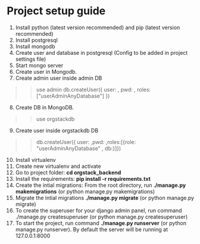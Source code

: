 # Project setup guide

1. Install python (latest version recommended) and pip (latest version recommended)
2. Install postgresql 
3. Install mongodb
4. Create user and database in postgresql (Config to be added in project settings file)
5. Start mongo server
6. Create user in Mongodb.
7. Create admin user inside admin DB
  >> use admin
  >> db.createUser({ user: <username>, pwd: <password>, roles: ["userAdminAnyDatabase"] })
8. Create DB in MongoDB.
  >> use orgstackdb
9. Create user inside orgstackdb DB
  >> db.createUser({	user: <username>,pwd: <password>,roles:[{role: "userAdminAnyDatabase" , db:<database>}]})
10. Install virtualenv
11. Create new virtualenv and activate
12. Go to project folder: __cd orgstack_backend__
13. Install the requirements: __pip install -r requirements.txt__
14. Create the intial migrations: From the root directory,  run __./manage.py makemigrations__ (or python manage.py makemigrations)
15. Migrate the intial migrations __./manage.py migrate__ (or python manage.py migrate)
16. To create the superuser for your django admin panel, run command ./manage.py createsuperuser (or python manage.py createsuperuser)
17. To start the project, run command __./manage.py runserver__ (or python manage.py runserver). By default the server will be running at 127.0.0.1:8000

